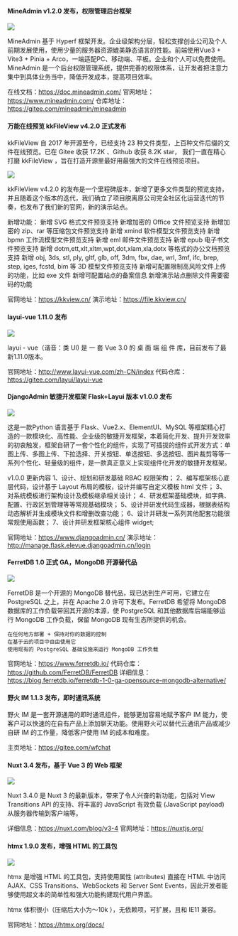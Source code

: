 #### MineAdmin v1.2.0 发布，权限管理后台框架

![](https://img.wendingding.vip/wx/2023041302.png)

MineAdmin 基于 Hyperf 框架开发。企业级架构分层，轻松支撑创业公司及个人前期发展使用，使用少量的服务器资源媲美静态语言的性能。前端使用Vue3 + Vite3 + Pinia + Arco，一端适配PC、移动端、平板。企业和个人可以免费使用。MineAdmin 是一个后台权限管理系统，提供完善的权限体系，让开发者把注意力集中到具体业务当中，降低开发成本，提高项目效率。

在线文档：https://doc.mineadmin.com/
官网地址：https://www.mineadmin.com/
仓库地址：https://gitee.com/mineadmin/mineadmin

#### 万能在线预览 kkFileView v4.2.0 正式发布

kkFileView 自 2017 年开源至今，已经支持 23 种文件类型，上百种文件后缀的文件在线预览。已在 Gitee 收获 17.2K 、Github 收获 8.2K star， 我们一直在精心打磨 kkFileView ，旨在打造开源里最好用最强大的文件在线预览项目。

![](https://img.wendingding.vip/wx/2023041303.png)

kkFileView v4.2.0 的发布是一个里程碑版本，新增了更多文件类型的预览支持，并且随着这个版本的迭代，我们确立了项目脱离原公司完全社区化运营迭代的节奏，也发布了我们新的官网，新的演示站点。

新增功能：
    新增 SVG 格式文件预览支持
    新增加密的 Office 文件预览支持
    新增加密的 zip、rar 等压缩包文件预览支持
    新增 xmind 软件模型文件预览支持
    新增 bpmn 工作流模型文件预览支持
    新增 eml 邮件文件预览支持
    新增 epub 电子书文件预览支持
    新增 dotm,ett,xlt,xltm,wpt,dot,xlam,xla,dotx 等格式的办公文档预览支持
    新增 obj, 3ds, stl, ply, gltf, glb, off, 3dm, fbx, dae, wrl, 3mf, ifc, brep, step, iges, fcstd, bim 等 3D 模型文件预览支持
    新增可配置限制高风险文件上传的功能，比如 exe 文件
    新增可配置站点的备案信息
    新增演示站点删除文件需要密码的功能

官网地址：https://kkview.cn/
演示地址：https://file.kkview.cn/

#### layui-vue 1.11.0 发布

![](https://img.wendingding.vip/wx/2023040606.png)

layui - vue（谐音：类 UI) 是 一 套 Vue 3.0 的 桌 面 端 组 件 库，目前发布了最新1.11.0版本。

官网地址：http://www.layui-vue.com/zh-CN/index
代码仓库：https://gitee.com/layui/layui-vue


#### DjangoAdmin 敏捷开发框架 Flask+Layui 版本 v1.0.0 发布

![](https://img.wendingding.vip/wx/2023041601.png)

这是一款Python 语言基于 Flask、Vue2.x、ElementUI、MySQL 等框架精心打造的一款模块化、高性能、企业级的敏捷开发框架，本着简化开发、提升开发效率的初衷触发，框架自研了一套个性化的组件，实现了可插拔的组件式开发方式：单图上传、多图上传、下拉选择、开关按钮、单选按钮、多选按钮、图片裁剪等等一系列个性化、轻量级的组件，是一款真正意义上实现组件化开发的敏捷开发框架。

v1.0.0 更新内容
1、设计、规划和研发基础 RBAC 权限架构；
2、编写框架核心底层代码，设计基于 Layout 布局的模板，设计并编写自定义模板 html 文件；
3、对系统模板进行架构设计及模板继承相关设计；
4、研发框架基础模块，如字典、配置、行政区划管理等等常规基础模块；
5、设计并研发代码生成器，根据表结构动态解析并生成模块文件和增删改查功能；
6、设计并研发一系列其他配套功能很常规使用函数；
7、设计并研发框架核心组件 widget;

官网地址：https://www.djangoadmin.cn/
演示地址：http://manage.flask.elevue.djangoadmin.cn/login

#### FerretDB 1.0 正式 GA，MongoDB 开源替代品

![](https://img.wendingding.vip/wx/2023041304.jpg)


FerretDB 是一个开源的 MongoDB 替代品，现已达到生产可用，它建立在 PostgreSQL 之上，并在 Apache 2.0 许可下发布。FerretDB 希望将 MongoDB 数据库的工作负载带回其开源的本源，使 PostgreSQL 和其他数据库后端能够运行 MongoDB 工作负载，保留 MongoDB 现有生态所提供的机会。

    在任何地方部署 + 保持对你的数据的控制
    在基于云的项目中自由使用它
    使用现有的 PostgreSQL 基础设施来运行 MongoDB 工作负载

官网地址：https://www.ferretdb.io/
代码仓库：https://github.com/FerretDB/FerretDB
详细信息：https://blog.ferretdb.io/ferretdb-1-0-ga-opensource-mongodb-alternative/

#### 野火 IM 1.1.3 发布，即时通讯系统

野火 IM 是一套开源通用的即时通讯组件，能够更加容易地赋予客户 IM 能力，使客户可以快速的在自有产品上添加聊天功能。使用野火可以替代云通讯产品或减少自研 IM 的工作量，降低客户使用 IM 的成本和难度。

主页地址：https://gitee.com/wfchat

#### Nuxt 3.4 发布，基于 Vue 3 的 Web 框架

![](https://img.wendingding.vip/wx/2023041305.png)

Nuxt 3.4.0 是 Nuxt 3 的最新版本，带来了令人兴奋的新功能，包括对 View Transitions API 的支持、将丰富的 JavaScript 有效负载 (JavaScript payload) 从服务器传输到客户端等。

详细信息：https://nuxt.com/blog/v3-4
官网地址：https://nuxtjs.org/

#### htmx 1.9.0 发布，增强 HTML 的工具包

![](https://img.wendingding.vip/wx/2023041306.png)

htmx 是增强 HTML 的工具包，支持使用属性 (attributes) 直接在 HTML 中访问 AJAX、CSS Transitions、WebSockets 和 Server Sent Events，因此开发者能够使用超文本的简单性和强大功能构建现代用户界面。

htmx 体积很小（压缩后大小为～10k ），无依赖项，可扩展，且和 IE11 兼容。

官网地址：https://htmx.org/docs/

